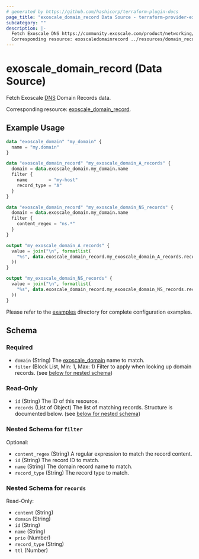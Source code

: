 ```yaml
---
# generated by https://github.com/hashicorp/terraform-plugin-docs
page_title: "exoscale_domain_record Data Source - terraform-provider-exoscale"
subcategory: ""
description: |-
  Fetch Exoscale DNS https://community.exoscale.com/product/networking/dns/ Domain Records data.
  Corresponding resource: exoscaledomainrecord ../resources/domain_record.md.
---
```


# exoscale_domain_record (Data Source)

Fetch Exoscale [DNS](https://community.exoscale.com/product/networking/dns/) Domain Records data.

Corresponding resource: [exoscale_domain_record](../resources/domain_record.md).

## Example Usage

```terraform
data "exoscale_domain" "my_domain" {
  name = "my.domain"
}

data "exoscale_domain_record" "my_exoscale_domain_A_records" {
  domain = data.exoscale_domain.my_domain.name
  filter {
    name        = "my-host"
    record_type = "A"
  }
}

data "exoscale_domain_record" "my_exoscale_domain_NS_records" {
  domain = data.exoscale_domain.my_domain.name
  filter {
    content_regex = "ns.*"
  }
}

output "my_exoscale_domain_A_records" {
  value = join("\n", formatlist(
    "%s", data.exoscale_domain_record.my_exoscale_domain_A_records.records.*.name
  ))
}

output "my_exoscale_domain_NS_records" {
  value = join("\n", formatlist(
    "%s", data.exoscale_domain_record.my_exoscale_domain_NS_records.records.*.content
  ))
}
```

Please refer to the [examples](https://github.com/exoscale/terraform-provider-exoscale/tree/master/examples/)
directory for complete configuration examples.

<!-- schema generated by tfplugindocs -->
## Schema

### Required

- `domain` (String) The [exoscale_domain](./domain.md) name to match.
- `filter` (Block List, Min: 1, Max: 1) Filter to apply when looking up domain records. (see [below for nested schema](#nestedblock--filter))

### Read-Only

- `id` (String) The ID of this resource.
- `records` (List of Object) The list of matching records. Structure is documented below. (see [below for nested schema](#nestedatt--records))

<a id="nestedblock--filter"></a>
### Nested Schema for `filter`

Optional:

- `content_regex` (String) A regular expression to match the record content.
- `id` (String) The record ID to match.
- `name` (String) The domain record name to match.
- `record_type` (String) The record type to match.


<a id="nestedatt--records"></a>
### Nested Schema for `records`

Read-Only:

- `content` (String)
- `domain` (String)
- `id` (String)
- `name` (String)
- `prio` (Number)
- `record_type` (String)
- `ttl` (Number)


